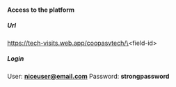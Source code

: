#### Access to the platform

##### Url

https://tech-visits.web.app/coopasvtech/\<field-id\>

##### Login

User: **niceuser@email.com**
Password: **strongpassword**

